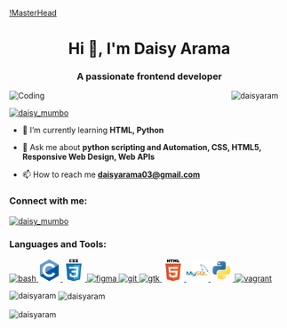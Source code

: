 [!MasterHead](https://i.pinimg.com/originals/87/f3/f1/87f3f1425b217691da645e97dbb50d55.gif)

<h1 align="center">Hi 👋, I'm Daisy Arama</h1>
<h3 align="center">A passionate frontend developer</h3>
<img align="left" alt="Coding" width="400" src="https://encrypted-tbn0.gstatic.com/images?q=tbn:ANd9GcQ5JmF865Wq7QcQXXT6QHan_orWFPMydnz8mC-hy12KPA&s">

<p align="left"> <img src="https://komarev.com/ghpvc/?username=daisyaram&label=Profile%20views&color=0e75b6&style=flat" alt="daisyaram" /> </p>

<p align="left"> <a href="https://twitter.com/daisy_mumbo" target="blank"><img src="https://img.shields.io/twitter/follow/daisy_mumbo?logo=twitter&style=for-the-badge" alt="daisy_mumbo" /></a> </p>

- 🌱 I’m currently learning **HTML, Python**

- 💬 Ask me about **python scripting and Automation, CSS, HTML5, Responsive Web Design, Web APIs**

- 📫 How to reach me **daisyarama03@gmail.com**

<h3 align="left">Connect with me:</h3>
<p align="left">
<a href="https://twitter.com/daisy_mumbo" target="blank"><img align="center" src="https://raw.githubusercontent.com/rahuldkjain/github-profile-readme-generator/master/src/images/icons/Social/twitter.svg" alt="daisy_mumbo" height="30" width="40" /></a>
</p>

<h3 align="left">Languages and Tools:</h3>
<p align="left"> <a href="https://www.gnu.org/software/bash/" target="_blank" rel="noreferrer"> <img src="https://www.vectorlogo.zone/logos/gnu_bash/gnu_bash-icon.svg" alt="bash" width="40" height="40"/> </a> <a href="https://www.cprogramming.com/" target="_blank" rel="noreferrer"> <img src="https://raw.githubusercontent.com/devicons/devicon/master/icons/c/c-original.svg" alt="c" width="40" height="40"/> </a> <a href="https://www.w3schools.com/css/" target="_blank" rel="noreferrer"> <img src="https://raw.githubusercontent.com/devicons/devicon/master/icons/css3/css3-original-wordmark.svg" alt="css3" width="40" height="40"/> </a> <a href="https://www.figma.com/" target="_blank" rel="noreferrer"> <img src="https://www.vectorlogo.zone/logos/figma/figma-icon.svg" alt="figma" width="40" height="40"/> </a> <a href="https://git-scm.com/" target="_blank" rel="noreferrer"> <img src="https://www.vectorlogo.zone/logos/git-scm/git-scm-icon.svg" alt="git" width="40" height="40"/> </a> <a href="https://www.gtk.org/" target="_blank" rel="noreferrer"> <img src="https://upload.wikimedia.org/wikipedia/commons/7/71/GTK_logo.svg" alt="gtk" width="40" height="40"/> </a> <a href="https://www.w3.org/html/" target="_blank" rel="noreferrer"> <img src="https://raw.githubusercontent.com/devicons/devicon/master/icons/html5/html5-original-wordmark.svg" alt="html5" width="40" height="40"/> </a> <a href="https://www.mysql.com/" target="_blank" rel="noreferrer"> <img src="https://raw.githubusercontent.com/devicons/devicon/master/icons/mysql/mysql-original-wordmark.svg" alt="mysql" width="40" height="40"/> </a> <a href="https://www.python.org" target="_blank" rel="noreferrer"> <img src="https://raw.githubusercontent.com/devicons/devicon/master/icons/python/python-original.svg" alt="python" width="40" height="40"/> </a> <a href="https://www.vagrantup.com/" target="_blank" rel="noreferrer"> <img src="https://www.vectorlogo.zone/logos/vagrantup/vagrantup-icon.svg" alt="vagrant" width="40" height="40"/> </a> </p>

<p><img align="left" src="https://github-readme-stats.vercel.app/api/top-langs?username=daisyaram&show_icons=true&locale=en&layout=compact" alt="daisyaram" /></p>

<p>&nbsp;<img align="center" src="https://github-readme-stats.vercel.app/api?username=daisyaram&show_icons=true&locale=en" alt="daisyaram" /></p>

<p><img align="center" src="https://github-readme-streak-stats.herokuapp.com/?user=daisyaram&" alt="daisyaram" /></p>
